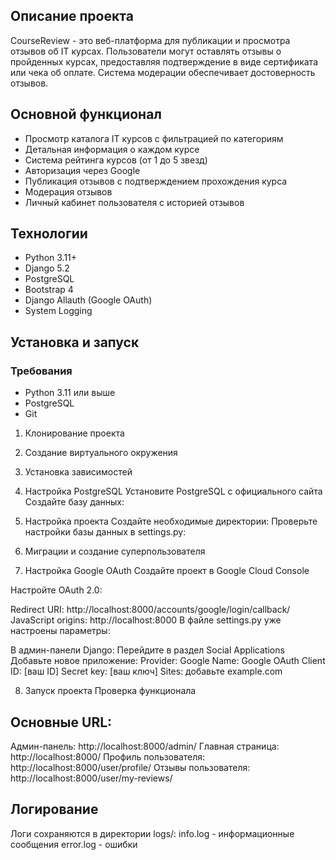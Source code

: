 ## Описание проекта
CourseReview - это веб-платформа для публикации и просмотра отзывов об IT курсах. Пользователи могут оставлять отзывы о пройденных курсах, предоставляя подтверждение в виде сертификата или чека об оплате. Система модерации обеспечивает достоверность отзывов.

## Основной функционал
- Просмотр каталога IT курсов с фильтрацией по категориям
- Детальная информация о каждом курсе
- Система рейтинга курсов (от 1 до 5 звезд)
- Авторизация через Google
- Публикация отзывов с подтверждением прохождения курса
- Модерация отзывов
- Личный кабинет пользователя с историей отзывов

## Технологии
- Python 3.11+
- Django 5.2
- PostgreSQL
- Bootstrap 4
- Django Allauth (Google OAuth)
- System Logging


## Установка и запуск

### Требования
- Python 3.11 или выше
- PostgreSQL
- Git


1. Клонирование проекта
2. Создание виртуального окружения
3. Установка зависимостей
4. Настройка PostgreSQL
Установите PostgreSQL с официального сайта
Создайте базу данных:
5. Настройка проекта
Создайте необходимые директории:
Проверьте настройки базы данных в settings.py:
6. Миграции и создание суперпользователя

7. Настройка Google OAuth
Создайте проект в Google Cloud Console

Настройте OAuth 2.0:

Redirect URI: http://localhost:8000/accounts/google/login/callback/
JavaScript origins: http://localhost:8000
В файле settings.py уже настроены параметры:

В админ-панели Django:
Перейдите в раздел Social Applications
Добавьте новое приложение:
Provider: Google
Name: Google OAuth
Client ID: [ваш ID]
Secret key: [ваш ключ]
Sites: добавьте example.com

8. Запуск проекта
Проверка функционала

## Основные URL:
Админ-панель: http://localhost:8000/admin/
Главная страница: http://localhost:8000/
Профиль пользователя: http://localhost:8000/user/profile/
Отзывы пользователя: http://localhost:8000/user/my-reviews/

## Логирование
Логи сохраняются в директории logs/:
info.log - информационные сообщения
error.log - ошибки


